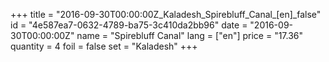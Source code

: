 +++
title = "2016-09-30T00:00:00Z_Kaladesh_Spirebluff_Canal_[en]_false"
id = "4e587ea7-0632-4789-ba75-3c410da2bb96"
date = "2016-09-30T00:00:00Z"
name = "Spirebluff Canal"
lang = ["en"]
price = "17.36"
quantity = 4
foil = false
set = "Kaladesh"
+++

